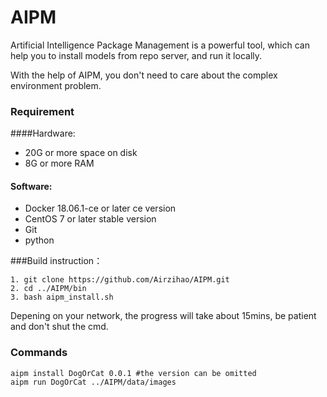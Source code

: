 # AIPM

Artificial Intelligence Package Management is a 
powerful tool, which can help you to install models from
repo server, and run it locally.

With the help of AIPM, you don't need to care about the 
complex environment problem.


### Requirement



####Hardware:
- 20G or more space on disk
- 8G or more RAM


#### Software:
- Docker 18.06.1-ce or later ce version
- CentOS 7 or later stable version
- Git
- python 



###Build instruction：
``` 
1. git clone https://github.com/Airzihao/AIPM.git
2. cd ../AIPM/bin
3. bash aipm_install.sh 
```
Depening on your network, the progress will take about 15mins, be patient and don't shut the cmd.


### Commands

```angular2html
aipm install DogOrCat 0.0.1 #the version can be omitted 
aipm run DogOrCat ../AIPM/data/images
```



